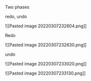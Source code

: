 Two phases

redo, undo

![[Pasted image 20220307232604.png]]

Redo

![[Pasted image 20220307232630.png]]

undo

![[Pasted image 20220307233020.png]]

![[Pasted image 20220307233130.png]]



